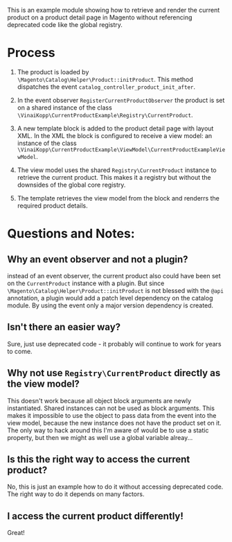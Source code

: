 This is an example module showing how to retrieve and render the current product on a
product detail page in Magento without referencing deprecated code like the global registry.
 
# Process

1. The product is loaded by `\Magento\Catalog\Helper\Product::initProduct`.
   This method dispatches the event `catalog_controller_product_init_after`.
   
2. In the event observer `RegisterCurrentProductObserver` the product is set on a shared instance of
   the class `\VinaiKopp\CurrentProductExample\Registry\CurrentProduct`.
   
3. A new template block is added to the product detail page with layout XML.
   In the XML the block is configured to receive a view model:
   an instance of the class `\VinaiKopp\CurrentProductExample\ViewModel\CurrentProductExampleViewModel`.
   
4. The view model uses the shared `Registry\CurrentProduct` instance to
   retrieve the current product. This makes it a registry but without
   the downsides of the global core registry.
   
5. The template retrieves the view model from the block and renderrs the required product details.


# Questions and Notes:

## Why an event observer and not a plugin?

instead of an event observer, the current product also could have been set
on the `CurrentProduct` instance with a plugin. But since `\Magento\Catalog\Helper\Product::initProduct` is not
blessed with the `@api` annotation, a plugin would add a patch level dependency on the catalog module.
By using the event only a major version dependency is created. 

## Isn't there an easier way?

Sure, just use deprecated code - it probably will continue to work for years to come.

## Why not use `Registry\CurrentProduct` directly as the view model?

This doesn't work because all object block arguments are newly instantiated.
Shared instances can not be used as block arguments. This makes it impossible to
use the object to pass data from the event into the view model, because the new instance
does not have the product set on it.
The only way to hack around this I'm aware of would be to use a static property, but
then we might as well use a global variable alreay...

## Is this the right way to access the current product?

No, this is just an example how to do it without accessing deprecated code.
The right way to do it depends on many factors.

## I access the current product differently!

Great!
